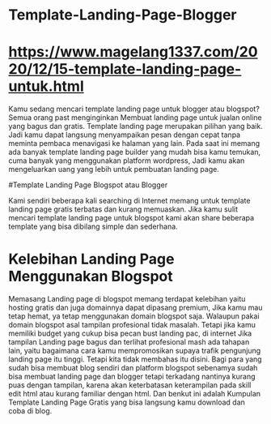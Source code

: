 # Template-Landing-Page-Blogger

# https://www.magelang1337.com/2020/12/15-template-landing-page-untuk.html #

Kamu sedang mencari template landing page untuk blogger atau blogspot? Semua orang past menginginkan Membuat landing page untuk jualan online yang bagus dan gratis. Template landing page merupakan pilihan yang baik. Jadi kamu dapat langsung menyampaikan pesan dengan cepat tanpa meminta pembaca menavigasi ke halaman yang lain. 
Pada saat ini memang ada banyak template landing page builder yang mudah bisa kamu temukan, cuma banyak yang menggunakan platform wordpress, Jadi kamu akan mengeluarkan uang yang lebih untuk pembuatan landing page. 

#Template Landing Page Blogspot atau Blogger 

Kami sendiri beberapa kali searching di Internet memang untuk template landing page gratis terbatas dan kurang memuaskan. Jika kamu sulit mencari template landing page untuk blogspot kami akan share beberapa template yang bisa dibilang simple dan sederhana. 

# Kelebihan Landing Page Menggunakan Blogspot 

Memasang Landing page di blogspot memang terdapat kelebihan yaitu hosting gratis dan juga domainnya dapat dipasang premium, Jika kamu mau tetap hemat, ya tetap menggunakan domain blogspot saja. Walaupun pakai domain blogspot asal tampilan profesional tidak masalah. Tetapi jika kamu memiliki budget yang cukup bisa pecan bust landing pac, di internet 
Jika tampilan Landing page bagus dan terlihat profesional mash ada tahapan lain, yaitu bagaimana cara kamu mempromosikan supaya trafik pengunjung landing page itu tinggi. Tetapi kita tidak membahas itu disini. Bagi para   yang sudah bisa membuat blog sendiri dan platform blogspot sebenamya sudah bisa membuat landing page dan blogger tetapi terkadang nantinya kurang puas dengan tampilan, karena akan keterbatasan keterampilan pada skill edit html atau kurang familiar dengan html. 
Dan benkut ini adalah Kumpulan Template Landing Page Gratis yang bisa langsung kamu download dan coba di blog. 

